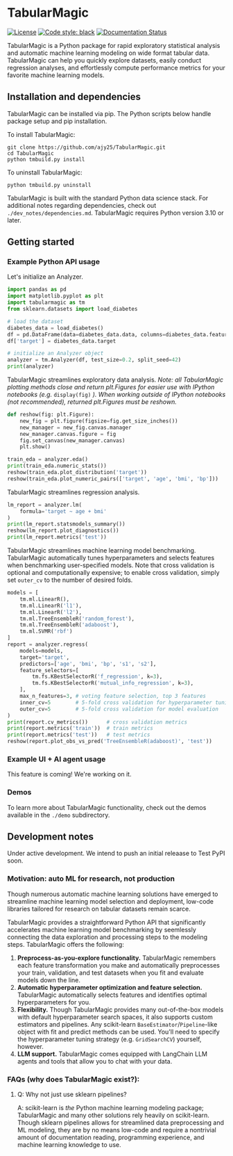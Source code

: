 # TabularMagic

[![License](https://img.shields.io/badge/License-BSD%203--Clause-blue.svg)](https://opensource.org/licenses/BSD-3-Clause)
[![Code style: black](https://img.shields.io/badge/code%20style-black-000000.svg)](https://github.com/psf/black)
[![Documentation Status](https://readthedocs.org/projects/tabularmagic/badge/?version=latest)](https://tabularmagic.readthedocs.io/en/latest/?badge=latest)


TabularMagic is a Python package for rapid exploratory statistical analysis and automatic machine learning modeling on wide format tabular data. TabularMagic can help you quickly explore datasets, easily conduct regression analyses, and effortlessly compute performance metrics for your favorite machine learning models.


## Installation and dependencies

TabularMagic can be installed via pip. The Python scripts below handle package setup and pip installation. 

To install TabularMagic: 
```
git clone https://github.com/ajy25/TabularMagic.git
cd TabularMagic
python tmbuild.py install
```

To uninstall TabularMagic:
```
python tmbuild.py uninstall
```

TabularMagic is built with the standard Python data science stack. For additional notes regarding dependencies, check out `./dev_notes/dependencies.md`. TabularMagic requires Python version 3.10 or later.

## Getting started

### Example Python API usage

Let's initialize an Analyzer.
```python
import pandas as pd
import matplotlib.pyplot as plt
import tabularmagic as tm
from sklearn.datasets import load_diabetes

# load the dataset
diabetes_data = load_diabetes()
df = pd.DataFrame(data=diabetes_data.data, columns=diabetes_data.feature_names)
df['target'] = diabetes_data.target

# initialize an Analyzer object
analyzer = tm.Analyzer(df, test_size=0.2, split_seed=42)
print(analyzer)
```

TabularMagic streamlines exploratory data analysis. 
*Note: all TabularMagic plotting methods close and return plt.Figures for easier use with IPython notebooks (e.g.* `display(fig)` *). When working outside of IPython notebooks (not recommended), returned plt.Figures must be reshown.*
```python
def reshow(fig: plt.Figure):
    new_fig = plt.figure(figsize=fig.get_size_inches())
    new_manager = new_fig.canvas.manager
    new_manager.canvas.figure = fig
    fig.set_canvas(new_manager.canvas)
    plt.show()

train_eda = analyzer.eda()
print(train_eda.numeric_stats())
reshow(train_eda.plot_distribution('target'))
reshow(train_eda.plot_numeric_pairs(['target', 'age', 'bmi', 'bp']))
```

TabularMagic streamlines regression analysis.
```python
lm_report = analyzer.lm(
    formula='target ~ age + bmi'
)
print(lm_report.statsmodels_summary())
reshow(lm_report.plot_diagnostics())
print(lm_report.metrics('test'))
```

TabularMagic streamlines machine learning model benchmarking. TabularMagic automatically tunes hyperparameters and selects features when benchmarking user-specified models. Note that cross validation is optional and computationally expensive; to enable cross validation, simply set `outer_cv` to the number of desired folds.
```python
models = [
    tm.ml.LinearR(),
    tm.ml.LinearR('l1'),
    tm.ml.LinearR('l2'),
    tm.ml.TreeEnsembleR('random_forest'),
    tm.ml.TreeEnsembleR('adaboost'),
    tm.ml.SVMR('rbf')
]
report = analyzer.regress(
    models=models, 
    target='target',
    predictors=['age', 'bmi', 'bp', 's1', 's2'],
    feature_selectors=[
        tm.fs.KBestSelectorR('f_regression', k=3),
        tm.fs.KBestSelectorR('mutual_info_regression', k=3),
    ],
    max_n_features=3, # voting feature selection, top 3 features
    inner_cv=5        # 5-fold cross validation for hyperparameter tuning
    outer_cv=5        # 5-fold cross validation for model evaluation
)
print(report.cv_metrics())      # cross validation metrics
print(report.metrics('train'))  # train metrics
print(report.metrics('test'))   # test metrics
reshow(report.plot_obs_vs_pred('TreeEnsembleR(adaboost)', 'test'))
```

### Example UI + AI agent usage

This feature is coming! We're working on it.



### Demos

To learn more about TabularMagic functionality, check out the demos available in
the `./demo` subdirectory. 



## Development notes

Under active development. We intend to push an initial releaase to Test PyPI soon.

### Motivation: auto ML for research, not production

Though numerous automatic machine learning solutions have emerged to streamline machine learning model selection and deployment, low-code libraries tailored for research on tabular datasets remain scarce.

TabularMagic provides a straightforward Python API that significantly accelerates machine learning model benchmarking by seemlessly connecting the data exploration and processing steps to the modeling steps. TabularMagic offers the following:
1. **Preprocess-as-you-explore functionality.** TabularMagic remembers each feature transformation you make and automatically preprocesses your train, validation, and test datasets when you fit and evaluate models down the line. 
2. **Automatic hyperparameter optimization and feature selection.** TabularMagic automatically selects features and identifies optimal hyperparameters for you.
3. **Flexibility.** Though TabularMagic provides many out-of-the-box models with default hyperparameter search spaces, it also supports custom estimators and pipelines. Any scikit-learn `BaseEstimator`/`Pipeline`-like object with fit and predict methods can be used. You'll need to specify the hyperparameter tuning strategy (e.g. `GridSearchCV`) yourself, however.
4. **LLM support.** TabularMagic comes equipped with LangChain LLM agents and tools that allow you to chat with your data.


### FAQs (why does TabularMagic exist?):

1. 
    Q: Why not just use sklearn pipelines? 

    A: scikit-learn is *the* Python machine learning modeling package; TabularMagic and many other solutions rely heavily on scikit-learn. Though sklearn pipelines allows for streamlined data preprocessing and ML modeling, they are by no means low-code and require a nontrivial amount of documentation reading, programming experience, and machine learning knowledge to use. 












